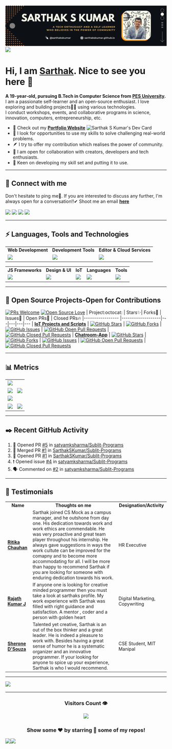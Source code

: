 <!---
Please consider starring the repo if you find this useful in any manner
or use it. It helps me a lot.
-->
<img src='README_Banner.webp' alt="banner"></img>
<img src="https://user-images.githubusercontent.com/73097560/115834477-dbab4500-a447-11eb-908a-139a6edaec5c.gif">
# Hi, I am <a href = "https://linkedin.com/in/sarthakskumar">Sarthak</a>. Nice to see you here 👋
<b>A 19-year-old, pursuing B.Tech in Computer Science from [PES University](https://www.pes.edu).</b><br>
I am a passionate self-learner and an open-source enthusiast. I love exploring and building projects👨‍💻 using various technologies.<br>
I conduct workshops, events, and collaborative programs in science, innovation, computers, entrepreneurship, etc.

<a href = "https://app.daily.dev/sarthakskumar"><img align = "right" src="https://api.daily.dev/devcards/4acca7dd7d934f94b0b4753f12c44494.png?r=nmz" width="250" alt="Sarthak S Kumar's Dev Card"></a>

- 🔭 Check out my <a href="https://sarthakskumar.github.io"><b>Portfolio Website</b></a>
- 🌱 I look for opportunities to use my skills to solve challenging real-world problems.
- 🪶 I try to offer my contribution which realises the power of community.
- 👯 I am open for collaboration with creators, developers and tech enthusiasts.
- 🚢 Keen on developing my skill set and putting it to use.<br>
<hr>

## 📩 Connect with me
Don't hesitate to ping me🤝. If you are interested to discuss any further, I'm always open for a conversation!!✔ Shoot me an email <a href = "mailto:sskworld9742@gmail.com"><b>here</b><br><br>
<a href = "https://linkedin.com/in/sarthakskumar"><img src = "https://skillicons.dev/icons?i=linkedin&theme=dark" height = 38></a>
<a href = "https://instagram.com/sarthakskumar"><img src = "https://skillicons.dev/icons?i=instagram&theme=dark" height = 38></a>
<a href = "https://discordapp.com/users/907567549410050078"><img src = "https://skillicons.dev/icons?i=discord&theme=dark" height = 38></a>
<a href = "https://twitter.com/SarthakSKumar2"><img src = "https://skillicons.dev/icons?i=twitter&theme=dark" height = 38></a>
	
<hr>

## ⚡ Languages, Tools and Technologies
<table>
<tr>
	<td><strong>Web Development</strong></td>
	<td><strong>Development Tools</strong></td>
	<td><strong>Editor & Cloud Services</strong></td>
	
</tr>
<tr>
		<td><img src = "https://skillicons.dev/icons?i=html,css,js,nodejs,flask,django,deno,babel,redis" ></td>
		<td><img src = "https://skillicons.dev/icons?i=githubactions,postman,git,bash,gitlab,github&theme=dark"></td>
		<td><img src = "https://skillicons.dev/icons?i=vscode,codepen,mongodb,gcp,firebase,netlify,heroku,vercel&theme=dark"></td>
		
		
		
</tr>
</table>
<table>
<tr>
	<td><strong>JS Frameworks</strong></td>
	<td><strong>Design & UI</strong></td>
	<td><strong>IoT</strong></td>
	<td><strong>Languages</strong></td>
	<td><strong>Tools</strong></td>
</tr>
<tr>
		<td><img src = "https://skillicons.dev/icons?i=nextjs,threejs,vite,jquery,express,react,redux&theme=dark"></td>
		<td><img src = "https://skillicons.dev/icons?i=figma,bootstrap,materialui,tailwind,emotion,styledcomponents&theme=dark"></td>
		<td><img src = "https://skillicons.dev/icons?i=raspberrypi,arduino&theme=dark"></td>
		<td><img src = "https://skillicons.dev/icons?i=c,java,cpp,py&theme=dark"></td>
		<td><img src = "https://skillicons.dev/icons?i=ps,pr,linux,&theme=dark"></td>
</tr>
</table>
<hr>

## 🥇 Open Source Projects-Open for Contributions
[![PRs Welcome](https://img.shields.io/badge/PRs-welcome-brightgreen.svg?style=flat&logo=github)](https://github.com/SarthakSKumar) [![Open Source Love](https://img.shields.io/badge/Open%20Source-%F0%9F%A4%8D-Green)](https://github.com/SarthakSKumar)
| Project:octocat: | Stars✨| Forks🍴 | Issues🐛 | Open PRs:bell: | Closed PRs:fire:
|----------------- |-------------------|---|---|---|---
| [**IoT Projects and Scripts**](https://github.com/SarthakSKumar/IoT-Projects-and-Scripts) | [![GitHub Stars](https://img.shields.io/github/stars/SarthakSKumar/IoT-Projects-and-Scripts?style=flat-square&labelColor=343b41)](https://github.com/SarthakSKumar/IoT-Projects-and-Scripts/stars) | [![GitHub Forks](https://img.shields.io/github/forks/SarthakSKumar/IoT-Projects-and-Scripts?style=flat-square&labelColor=343b41)](https://github.com/SarthakSKumar/IoT-Projects-and-Scripts/forks) | [![GitHub Issues](https://img.shields.io/github/issues/SarthakSKumar/IoT-Projects-and-Scripts?style=flat-square)](https://github.com/SarthakSKumar/IoT-Projects-and-Scripts/issues) | [![GitHub Open Pull Requests](https://img.shields.io/github/issues-pr/SarthakSKumar/IoT-Projects-and-Scripts?style=flat&logo=github)](https://github.com/SarthakSKumar/IoT-Projects-and-Scripts/pulls) | [![GitHub Closed Pull Requests](https://img.shields.io/github/issues-pr-closed/SarthakSKumar/IoT-Projects-and-Scripts?style=flat&color=critical&logo=github)](https://github.com/SarthakSKumar/IoT-Projects-and-Scripts/pulls?q=is%3Apr+is%3Aclosed)
| [**Chatroom-App**](https://github.com/SarthakSKumar/Chatroom-App) | [![GitHub Stars](https://img.shields.io/github/stars/SarthakSKumar/Chatroom-App?style=flat-square&labelColor=343b41)](https://github.com/SarthakSKumar/Chatroom-App/stars) | [![GitHub Forks](https://img.shields.io/github/forks/SarthakSKumar/Chatroom-App?style=flat-square&labelColor=343b41)](https://github.com/SarthakSKumar/Chatroom-App/forks) | [![GitHub Issues](https://img.shields.io/github/issues/SarthakSKumar/Chatroom-App?style=flat-square)](https://github.com/SarthakSKumar/Chatroom-App/issues) | [![GitHub Open Pull Requests](https://img.shields.io/github/issues-pr/SarthakSKumar/Chatroom-App?style=flat&logo=github)](https://github.com/SarthakSKumar/Chatroom-App/pulls) | [![GitHub Closed Pull Requests](https://img.shields.io/github/issues-pr-closed/SarthakSKumar/Chatroom-App?style=flat&color=critical&logo=github)](https://github.com/SarthakSKumar/Chatroom-App/pulls?q=is%3Apr+is%3Aclosed)
<hr>

## 📊 Metrics
<table>
	<tr>
		<td colspan = "2"><a href = "https://sarthakskumar.bio.link"><img src="https://github-readme-activity-graph.cyclic.app/graph?username=SarthakSKumar&bg_color=2e3440&hide_border=true&point=false&line=88c0d0&radius=8&area=true&area_color=88c0d0&title_color=ffffff&color=ffffff"></a></td>
	</tr>
	<tr>
		<td><a href="https://linkedin.com/in/sarthakskumar"><img src="https://github-readme-stats.vercel.app/api?username=SarthakSKumar&hide_border=true&include_all_commits=true&count_private=true&show_icons=true&line_height=20&theme=nord"></a></td>
		<td><a href="https://wakatime.com/@sarthakskumar"><img src="https://github-readme-stats.vercel.app/api/wakatime?username=sarthakskumar&langs_count=6&hide_border=true&border_radius=4.5&layout=compact&theme=nord"></a></td>
	</tr>
	<tr>
		<td colspan = "2"><a href="https://instagram.com/sarthakskumar"><img width=100% src="https://github-profile-trophy.vercel.app/?username=SarthakSKumar&hide_border=true&count_private=true&column=8&theme=nord&no-frame=true"></a></td>
	</tr>
	<tr>
		<td><a href="https://wakatime.com/@sarthakskumar"><img src="https://wakatime.com/share/@sarthakskumar/7d17f360-8efd-4581-8466-2a44cd850351.svg"></a>			</td>
		<td><a href="https://wakatime.com/@sarthakskumar"><img src="https://wakatime.com/share/@sarthakskumar/2b3045cc-3591-4c2d-bc9e-9218d8fd8117.svg"></a>			</td>
	</tr>
	</table>
<hr>
	
## ✒️ Recent GitHub Activity
<!--START_SECTION:activity-->
1. 💪 Opened PR [#5](https://github.com/satyamksharma/Sublit-Programs/pull/5) in [satyamksharma/Sublit-Programs](https://github.com/satyamksharma/Sublit-Programs)
2. 🎉 Merged PR [#1](https://github.com/SarthakSKumar/Sublit-Programs/pull/1) in [SarthakSKumar/Sublit-Programs](https://github.com/SarthakSKumar/Sublit-Programs)
3. 💪 Opened PR [#1](https://github.com/SarthakSKumar/Sublit-Programs/pull/1) in [SarthakSKumar/Sublit-Programs](https://github.com/SarthakSKumar/Sublit-Programs)
4. ❗️ Opened issue [#4](https://github.com/satyamksharma/Sublit-Programs/issues/4) in [satyamksharma/Sublit-Programs](https://github.com/satyamksharma/Sublit-Programs)
5. 🗣 Commented on [#2](https://github.com/satyamksharma/Sublit-Programs/issues/2) in [satyamksharma/Sublit-Programs](https://github.com/satyamksharma/Sublit-Programs)
<!--END_SECTION:activity-->
  </b>
<hr>

## 📝 Testimonials
<table>
	<tr align="center">
		<td><b>Name</b></td>
		<td><b>Thoughts on me</b></td>
		<td><b>Designation/Activity</b></td>
	</tr>
	<tr>
		<td><a href="https://www.linkedin.com/in/ritika-chauhan-687055208"><b>Ritika Chauhan</b></a></td>
		<td>Sarthak joined CS Mock as a campus manager, and he outshone from day one. His dedication towards work and work ethics are commendable. 
He was very proactive and great team player throughout his internship. 
He always gave suggestions in ways the work cultute can be improved for the comapny and to become more accommodating for all.
I will be more than happy to recommend Sarthak if you are looking for someone with enduring dedication towards his work.</td>
		<td>HR Executive</td>
	</tr>
	<tr>
		<td><a href="https://www.linkedin.com/in/rajath-01b605213"><b>Rajath Kumar J</b></a></td>
		<td>If anyone one is looking for creative minded programmer then you must take a look at sarthaks profile. My work experience with Sarthak was filled with right guidance and satisfaction. A mentor , coder and a person with golden heart</td>
		<td>Digital Marketing, Copywriting</td>
	</tr>
	<tr>
		<td><a href="https://www.linkedin.com/in/sherone-d-souza-9a497b180"><b>Sherone D'Souza</b></a></td>
		<td>Talented yet creative, Sarthak is an out of the box thinker and a great leader. He is indeed a pleasure to work with.
Besides having a great sense of humor he is a systematic organizer and an innovative programmer.
If your looking for anyone to spice up your experience, Sarthak is who I would recommend.</td>
		<td>CSE Student, MIT Manipal</td>
	</tr>
	<table>
<hr>
<a href = "https://www.holopin.io/@sarthakskumar"><img src = "https://holopin.me/sarthakskumar"></a>
<hr>
<div align = "center">
<h3><b>Visitors Count 👁️</b></h3>
<img width = 25% src = "https://profile-counter.glitch.me/{SarthakSKumar}/count.svg">
 
### Show some ❤️ by starring 🌟 some of my repos!
</div>
<img src="https://user-images.githubusercontent.com/73097560/115834477-dbab4500-a447-11eb-908a-139a6edaec5c.gif">
<img src="https://cr-ss-service.azurewebsites.net/api/ScreenShot?widget=activity&username=SarthakSKumar">
